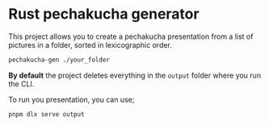 # Rust pechakucha generator

This project allows you to create a pechakucha presentation from a list of pictures in a folder, sorted in lexicographic order.

```sh
pechakucha-gen ./your_folder
```

**By default** the project deletes everything in the `output` folder where you run the CLI.

To run you presentation, you can use;

```sh
pnpm dlx serve output
```
